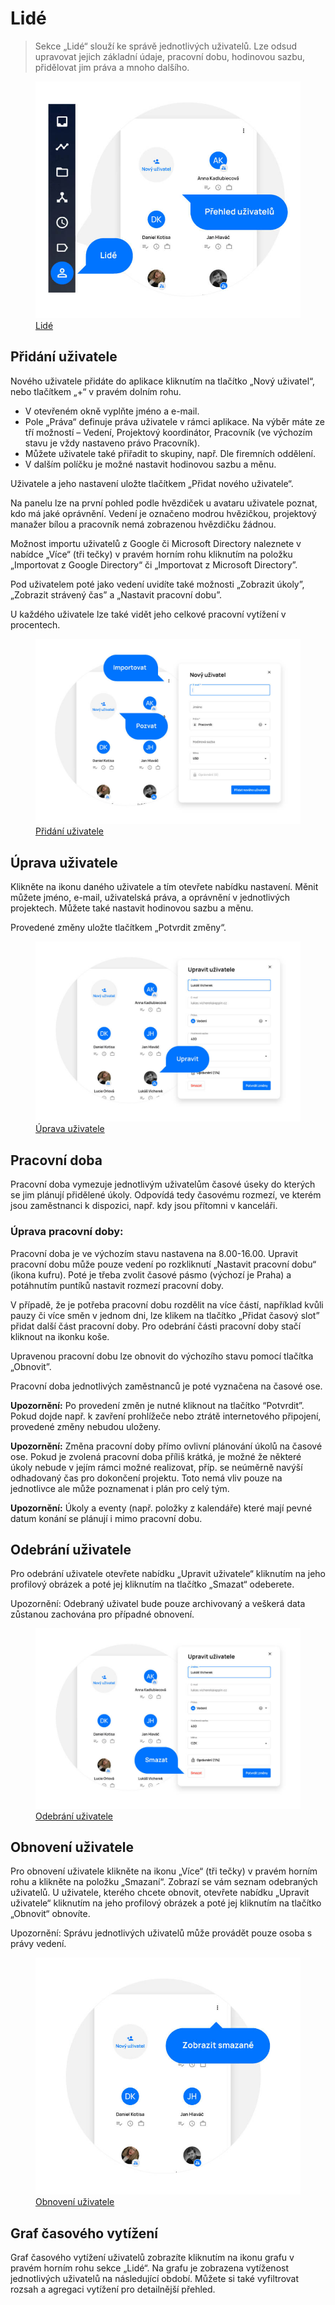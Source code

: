 # Lidé

> Sekce „Lidé“ slouží ke správě jednotlivých uživatelů. Lze odsud upravovat jejich základní údaje, pracovní dobu, hodinovou sazbu, přidělovat jim práva a mnoho dalšího.

<figure>
	<a href="../../assets/images/lide.jpg" title="Lidé" class="glightbox">
		<img loading="lazy" src="../../assets/images/lide.jpg" alt="Lidé" />
		<figcaption>Lidé</figcaption>
	</a>
</figure>

## Přidání uživatele
Nového uživatele přidáte do aplikace kliknutím na tlačítko „Nový uživatel“, nebo tlačítkem „+“ v pravém dolním rohu.

- V otevřeném okně vyplňte jméno a e-mail.
- Pole „Práva“ definuje práva uživatele v rámci aplikace. Na výběr máte ze tří možností – Vedení, Projektový koordinátor, Pracovník (ve výchozím stavu je vždy nastaveno právo Pracovník).
- Můžete uživatele také přiřadit to skupiny, např. Dle firemních oddělení.
- V dalším políčku je možné nastavit hodinovou sazbu a měnu.

Uživatele a jeho nastavení uložte tlačítkem „Přidat nového uživatele“.

Na panelu lze na první pohled podle hvězdiček u avataru uživatele poznat, kdo má jaké oprávnění. Vedení je označeno modrou hvězičkou, projektový manažer bílou a pracovník nemá zobrazenou hvězdičku žádnou.

Možnost importu uživatelů z Google či Microsoft Directory naleznete v nabídce „Více“ (tři tečky) v pravém horním rohu kliknutím na položku „Importovat z Google Directory“ či „Importovat z Microsoft Directory”.

Pod uživatelem poté jako vedení uvidíte také možnosti „Zobrazit úkoly”, „Zobrazit strávený čas” a „Nastavit pracovní dobu”.

U každého uživatele lze také vidět jeho celkové pracovní vytížení v procentech.

<figure>
	<a href="../../assets/images/lide-pridani-uzivatele.jpg" title="Přidání uživatele" class="glightbox">
		<img loading="lazy" src="../../assets/images/lide-pridani-uzivatele.jpg" alt="Přidání uživatele" />
		<figcaption>Přidání uživatele</figcaption>
	</a>
</figure>

## Úprava uživatele
Klikněte na ikonu daného uživatele a tím otevřete nabídku nastavení. Měnit můžete jméno, e-mail, uživatelská práva, a oprávnění v jednotlivých projektech. Můžete také nastavit hodinovou sazbu a měnu.

Provedené změny uložte tlačítkem „Potvrdit změny“.

<figure>
	<a href="../../assets/images/lide-uprava-uzivatele.jpg" title="Úprava uživatele" class="glightbox">
		<img loading="lazy" src="../../assets/images/lide-uprava-uzivatele.jpg" alt="Úprava uživatele" />
		<figcaption>Úprava uživatele</figcaption>
	</a>
</figure>

## Pracovní doba
Pracovní doba vymezuje jednotlivým uživatelům časové úseky do kterých se jim plánují přidělené úkoly. Odpovídá tedy časovému rozmezí, ve kterém jsou zaměstnanci k dispozici, např. kdy jsou přítomni v kanceláři.

### Úprava pracovní doby:
Pracovní doba je ve výchozím stavu nastavena na 8.00-16.00. Upravit pracovní dobu může pouze vedení po rozkliknutí „Nastavit pracovní dobu“ (ikona kufru). Poté je třeba zvolit časové pásmo (výchozí je Praha) a potáhnutím puntíků nastavit rozmezí pracovní doby.

V případě, že je potřeba pracovní dobu rozdělit na více částí, například kvůli pauzy či více směn v jednom dni, lze klikem na tlačítko „Přidat časový slot” přidat další část pracovní doby. Pro odebrání části pracovní doby stačí kliknout na ikonku koše.

Upravenou pracovní dobu lze obnovit do výchozího stavu pomocí tlačítka „Obnovit”.

Pracovní doba jednotlivých zaměstnanců je poté vyznačena na časové ose.

**Upozornění:** Po provedení změn je nutné kliknout na tlačítko “Potvrdit”. Pokud dojde např. k zavření prohlížeče nebo ztrátě internetového připojení, provedené změny nebudou uloženy.

**Upozornění:** Změna pracovní doby přímo ovlivní plánování úkolů na časové ose. Pokud je zvolená pracovní doba příliš krátká, je možné že některé úkoly nebude v jejím rámci možné realizovat, příp. se neúměrně navýší odhadovaný čas pro dokončení projektu. Toto nemá vliv pouze na jednotlivce ale může poznamenat i plán pro celý tým.

**Upozornění:** Úkoly a eventy (např. položky z kalendáře) které mají pevné datum konání se plánují i mimo pracovní dobu.

## Odebrání uživatele
Pro odebrání uživatele otevřete nabídku „Upravit uživatele“ kliknutím na jeho profilový obrázek a poté jej kliknutím na tlačítko „Smazat“ odeberete.

Upozornění: Odebraný uživatel bude pouze archivovaný a veškerá data zůstanou zachována pro případné obnovení.

<figure>
	<a href="../../assets/images/lide-odebrani-uzivatele.jpg" title="Odebrání uživatele" class="glightbox">
		<img loading="lazy" src="../../assets/images/lide-odebrani-uzivatele.jpg" alt="Odebrání uživatele" />
		<figcaption>Odebrání uživatele</figcaption>
	</a>
</figure>

## Obnovení uživatele
Pro obnovení uživatele klikněte na ikonu „Více“ (tři tečky) v pravém horním rohu a klikněte na položku „Smazaní“. Zobrazí se vám seznam odebraných uživatelů. U uživatele, kterého chcete obnovit, otevřete nabídku „Upravit uživatele“ kliknutím na jeho profilový obrázek a poté jej kliknutím na tlačítko „Obnovit“ obnovíte.

Upozornění: Správu jednotlivých uživatelů může provádět pouze osoba s právy vedení.

<figure>
	<a href="../../assets/images/lide-obnoveni-uzivatele.jpg" title="Obnovení uživatele" class="glightbox">
		<img loading="lazy" src="../../assets/images/lide-obnoveni-uzivatele.jpg" alt="Obnovení uživatele" />
		<figcaption>Obnovení uživatele</figcaption>
	</a>
</figure>

## Graf časového vytížení
Graf časového vytížení uživatelů zobrazíte kliknutím na ikonu grafu v pravém horním rohu sekce „Lidé“. Na grafu je zobrazena vytíženost jednotlivých uživatelů na následující období. Můžete si také vyfiltrovat rozsah a agregaci vytížení pro detailnější přehled.
